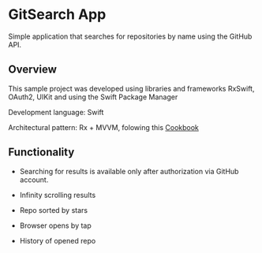 # GitSearch App

Simple application that searches for repositories by name using the GitHub API.

## Overview

This sample project was developed using libraries and frameworks RxSwift, OAuth2, UIKit and using the Swift Package Manager

Development language: Swift

Architectural pattern: Rx + MVVM, folowing this [Cookbook](https://github.com/dmsl1805/Cookbook/wiki)

## Functionality

- Searching for results is available only after authorization via GitHub account.

- Infinity scrolling results

- Repo sorted by stars

- Browser opens by tap 

- History of opened repo

